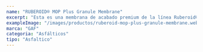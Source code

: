 ```yaml
---
name: "RUBEROID® MOP Plus Granule Membrane"
excerpt: "Esta es una membrana de acabado premium de la línea Ruberoid®, diseñada para sistemas de betún modificado con SBS. Se aplica con asfalto caliente (mop) y cuenta con un refuerzo de poliéster de alta resistencia que le confiere una durabilidad y resistencia a la perforación superiores.Es una opción ideal para nuevas construcciones y áreas de alto tráfico peatonal."
exampleImage: "/images/productos/ruberoid-mop-plus-granule-membrane.webp"
marca: "GAF"
categoria: "Asfálticos"
tipo: "Asfaltico"
---
```

